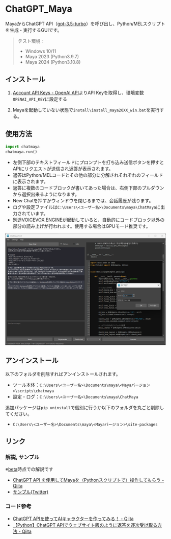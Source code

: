 # ChatGPT_Maya
MayaからChatGPT API（[gpt-3.5-turbo](https://platform.openai.com/docs/guides/chat)）を呼び出し、Python/MELスクリプトを生成・実行するGUIです。  

> テスト環境 :
> * Windows 10/11
> * Maya 2023 (Python3.9.7)
> * Maya 2024 (Python3.10.8)

## インストール
1. [Account API Keys - OpenAI API](https://platform.openai.com/account/api-keys)よりAPI Keyを取得し、環境変数`OPENAI_API_KEY`に設定する  

2. Mayaを起動していない状態で`install\install_maya20XX_win.bat`を実行する。

## 使用方法
```python
import chatmaya
chatmaya.run()
```

* 左側下部のテキストフィールドにプロンプトを打ち込み送信ボタンを押すとAPIにリクエストが送信され返答が表示されます。
* 返答はPython/MELコードとその他の部分に分解されそれぞれのフィールドに表示されます。
* 返答に複数のコードブロックが書いてあった場合は、右側下部のプルダウンから選択出来るようになります。
* New Chatを押すかウィンドウを閉じるまでは、会話履歴が残ります。
* ログや設定ファイルは`C:\Users\<ユーザー名>\Documents\maya\ChatMaya`に出力されています。
* 別途[VOICEVOX ENGINE](https://github.com/VOICEVOX/voicevox_engine)が起動していると、自動的にコードブロック以外の部分の読み上げが行われます。使用する場合はGPUモード推奨です。

![example1](.images/example1.png)

## アンインストール
以下のフォルダを削除すればアンインストールされます。  
* ツール本体：`C:\Users\<ユーザー名>\Documents\maya\<Mayaバージョン>\scripts\chatmaya`
* 設定・ログ：`C:\Users\<ユーザー名>\Documents\maya\ChatMaya`

追加パッケージは`pip uninstall`で個別に行うか以下のフォルダを丸ごと削除してください。
* `C:\Users\<ユーザー名>\Documents\maya\<Mayaバージョン>\site-packages`

## リンク
### 解説, サンプル
※[beta](https://github.com/akasaki1211/ChatGPT_Maya/tree/beta)時点での解説です
* [ChatGPT API を使用してMayaを（Pythonスクリプトで）操作してもらう - Qiita](https://qiita.com/akasaki1211/items/34d0f89e0ae2c6efaf48)
* [サンプル(Twitter)](https://twitter.com/akasaki1211/status/1632704327340150787)

### コード参考
* [ChatGPT APIを使ってAIキャラクターを作ってみる！ - Qiita](https://qiita.com/sakasegawa/items/db2cff79bd14faf2c8e0)
* [【Python】ChatGPT APIでウェブサイト版のように返答を逐次受け取る方法 - Qiita](https://qiita.com/Cartelet/items/cfc07fc499b6ebbc7dde)